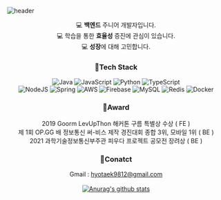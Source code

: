 ![header](https://capsule-render.vercel.app/api?type=wave&color=89a5ea&height=300&section=header&text=HyoTaek%20Jang&fontSize=70&fontColor=ffffff)
<div align="center">
  
 💻   **백엔드** 주니어 개발자입니다. </br>
 💻   학습을 통한 **효율성** 증진에 관심이 있습니다.</br>
 💻   **성장**에 대해 고민합니다.</br>

### 🔨Tech Stack

![Java](https://img.shields.io/badge/java-%23ED8B00.svg?style=for-the-badge&logo=java&logoColor=white) ![JavaScript](https://img.shields.io/badge/javascript-%23323330.svg?style=for-the-badge&logo=javascript&logoColor=%23F7DF1E) ![Python](https://img.shields.io/badge/python-3670A0?style=for-the-badge&logo=python&logoColor=ffdd54)  ![TypeScript](https://img.shields.io/badge/typescript-%23007ACC.svg?style=for-the-badge&logo=typescript&logoColor=white)</br>
![NodeJS](https://img.shields.io/badge/node.js-6DA55F?style=for-the-badge&logo=node.js&logoColor=white) ![Spring](https://img.shields.io/badge/spring-%236DB33F.svg?style=for-the-badge&logo=spring&logoColor=white) ![AWS](https://img.shields.io/badge/AWS-%23FF9900.svg?style=for-the-badge&logo=amazon-aws&logoColor=white) ![Firebase](https://img.shields.io/badge/firebase-%23039BE5.svg?style=for-the-badge&logo=firebase) ![MySQL](https://img.shields.io/badge/mysql-%2300f.svg?style=for-the-badge&logo=mysql&logoColor=white) ![Redis](https://img.shields.io/badge/redis-%23DD0031.svg?style=for-the-badge&logo=redis&logoColor=white)  ![Docker](https://img.shields.io/badge/docker-%230db7ed.svg?style=for-the-badge&logo=docker&logoColor=white)

### 🎉Award
2019 Goorm LevUpThon 해커톤 구름 특별상 수상 ( FE )</br>
제 1회 OP.GG 배 정보통신 써-비스 제작 경진대회 종합 3위, 모바일 1위 ( BE )</br>
2021 과학기술정보통신부주관 피우다 프로젝트 공모전 장려상 ( BE )</br>

### 🎈Conatct</br>
Gmail : hyotaek9812@gmail.com</br>
</br>
[![Anurag's github stats](https://github-readme-stats.vercel.app/api?username=HyoTaek-Jang)](https://github.com/anuraghazra/github-readme-stats)
</div>
